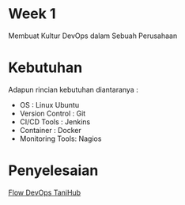 # Week 1

Membuat Kultur DevOps dalam Sebuah Perusahaan

# Kebutuhan

Adapun rincian kebutuhan diantaranya :

- OS : Linux Ubuntu
- Version Control : Git
- CI/CD Tools : Jenkins
- Container : Docker
- Monitoring Tools: Nagios

# Penyelesaian

[Flow DevOps TaniHub](flow-DevOps.md)
